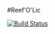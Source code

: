 #Reef'O'Lic

[![Build Status](https://travis-ci.org/cedricbou/reefolic-front.svg)](https://travis-ci.org/cedricbou/reefolic-front)

